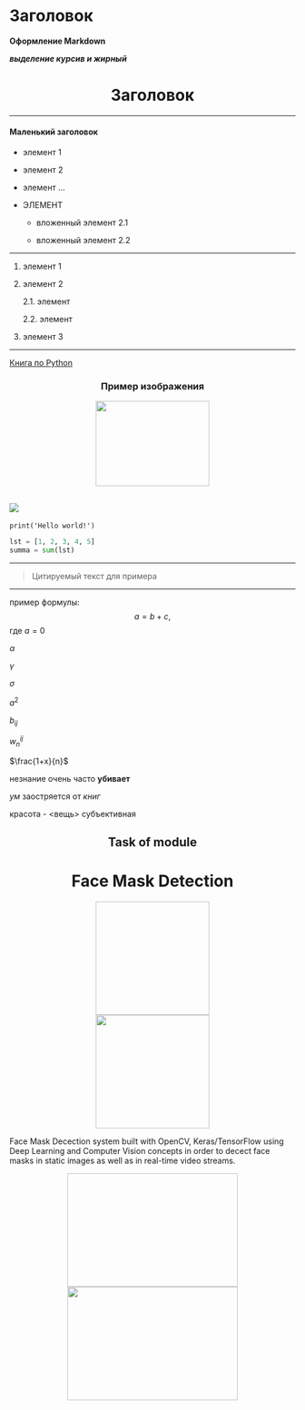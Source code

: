 # Заголовок
**Оформление Markdown**

***выделение курсив и жирный***

# <center> Заголовок </center>
---
#### Маленький заголовок

+ элемент 1

- элемент 2

* элемент ...

* ЭЛЕМЕНТ

  * вложенный элемент 2.1

  * вложенный элемент 2.2
---

1. элемент 1

2. элемент 2

    2.1. элемент

    2.2. элемент

3. элемент 3
---
[Книга по Python](https://lms-cdn.skillfactory.ru/assets/courseware/v1/0c0f3b18e05199ecf34adbbde93bb473/asset-v1:SkillFactory+DSPR-2.0+14JULY2021+type@asset+block/Python_Vizualizatsia_dannykh_Matplotlib_Seaborn_Mayavi_2020.pdf 'Python Визуализация данных')

### <center> Пример изображения </center>
<center> <img src=https://s0.bloknot-voronezh.ru/thumb/850x0xcut/upload/iblock/509/0d1587dc21_7605080_8213488.jpg width=200 height=150> </center>

![](https://s0.bloknot-voronezh.ru/thumb/850x0xcut/upload/iblock/509/0d1587dc21_7605080_8213488.jpg)
---
`print('Hello world!')`
```python
lst = [1, 2, 3, 4, 5]
summa = sum(lst)
```
---
> Цитируемый текст для примера
---
пример формулы:
$$a = b +c,$$
где $a=0$

$\alpha$

$\gamma$ 

$\sigma$ 

$a^2$ 

$b_{ij}$ 

$w^{ij}_n$ 

$\frac{1+x}{n}$ 


незнание очень часто **убивает**

*ум* заостряется от *книг*

красота - <вещь> субъективная

## <center> Task of module
# <center> Face Mask Detection
<center> <img scr=https://raw.githubusercontent.com/Vrushti24/Face-Mask-Detection/logo/Logo/facemaskdetection.ai%20%40%2051.06%25%20(CMYK_GPU%20Preview)%20%2018-02-2021%2018_33_18%20(2).png width=200 height=200> </center>

<center> <img src=https://raw.githubusercontent.com/Vrushti24/Face-Mask-Detection/logo/Logo/facemaskdetection.ai%20%40%2051.06%25%20(CMYK_GPU%20Preview)%20%2018-02-2021%2018_33_18%20(2).png width=200 height=200> </center>

Face Mask Decection system built with OpenCV, Keras/TensorFlow using Deep Learning and Computer Vision concepts in order to decect face masks in static images as well as in real-time video streams.
<center> <img scr="https://github.com/chandrikadeb7/Face-Mask-Detection/blob/master/Readme_images/Screen%20Shot%202020-05-14%20at%208.49.06%20PM.png?raw=true" width=300 height=200> </center>

<center> <img src="https://github.com/chandrikadeb7/Face-Mask-Detection/blob/master/Readme_images/Screen%20Shot%202020-05-14%20at%208.49.06%20PM.png?raw=true" width=300 height=200> </center>




